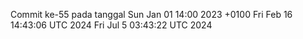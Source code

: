 Commit ke-55 pada tanggal Sun Jan 01 14:00 2023 +0100
Fri Feb 16 14:43:06 UTC 2024
Fri Jul  5 03:43:22 UTC 2024
